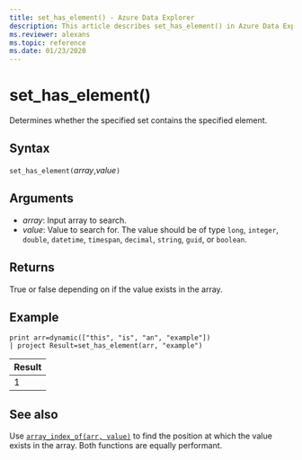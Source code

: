 ```yaml
---
title: set_has_element() - Azure Data Explorer
description: This article describes set_has_element() in Azure Data Explorer.
ms.reviewer: alexans
ms.topic: reference
ms.date: 01/23/2020
---
```

# set_has_element()

Determines whether the specified set contains the specified element.

## Syntax

`set_has_element(`*array*,*value*`)`

## Arguments

* *array*: Input array to search.
* *value*: Value to search for. The value should be of type `long`, `integer`, `double`, `datetime`, `timespan`, `decimal`, `string`, `guid`, or `boolean`.

## Returns

True or false depending on if the value exists in the array.

## Example

<!-- csl: https://help.kusto.windows.net/Samples -->
```kusto
print arr=dynamic(["this", "is", "an", "example"]) 
| project Result=set_has_element(arr, "example")
```

|Result|
|---|
|1|

## See also

Use [`array_index_of(arr, value)`](arrayindexoffunction.md) to find the position at which the value exists in the array. Both functions are equally performant.
